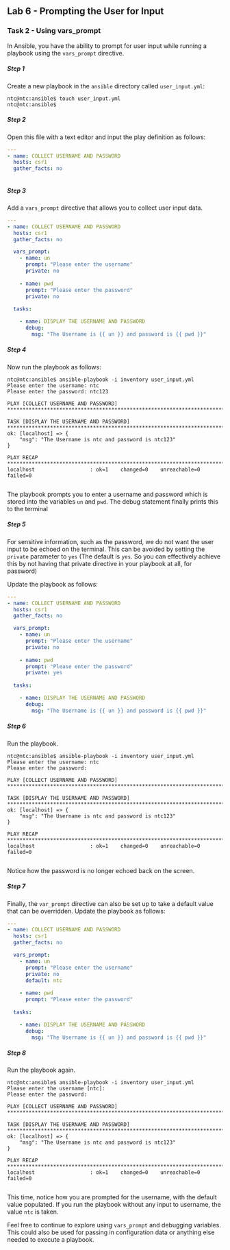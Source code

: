 ## Lab 6 - Prompting the User for Input


### Task 2 - Using vars_prompt

In Ansible, you have the ability to prompt for user input while running a playbook using the `vars_prompt` directive.

##### Step 1

Create a new playbook in the `ansible` directory called `user_input.yml`:

```
ntc@ntc:ansible$ touch user_input.yml
ntc@ntc:ansible$ 

```

##### Step 2

Open this file with a text editor and input the play definition as follows:

``` yaml
---
- name: COLLECT USERNAME AND PASSWORD
  hosts: csr1
  gather_facts: no
  
```


##### Step 3

Add a `vars_prompt` directive that allows you to collect user input data.

``` yaml
---
- name: COLLECT USERNAME AND PASSWORD
  hosts: csr1
  gather_facts: no

  vars_prompt:
    - name: un
      prompt: "Please enter the username"
      private: no
      
    - name: pwd
      prompt: "Please enter the password"
      private: no
      
  tasks:

    - name: DISPLAY THE USERNAME AND PASSWORD
      debug:
        msg: "The Username is {{ un }} and password is {{ pwd }}"

```

##### Step 4

Now run the playbook as follows:

```
ntc@ntc:ansible$ ansible-playbook -i inventory user_input.yml
Please enter the username: ntc
Please enter the password: ntc123

PLAY [COLLECT USERNAME AND PASSWORD] ************************************************************************************

TASK [DISPLAY THE USERNAME AND PASSWORD] ********************************************************************************
ok: [localhost] => {
    "msg": "The Username is ntc and password is ntc123"
}

PLAY RECAP **************************************************************************************************************
localhost                  : ok=1    changed=0    unreachable=0    failed=0   


```

The playbook prompts you to enter a username and password which is stored into the variables `un` and `pwd`. The debug statement finally prints this to the terminal

##### Step 5

For sensitive information, such as the password, we do not want the user input to be echoed on the terminal. This can be avoided by setting the `private` parameter to `yes` (The default is `yes`. So you can effectively achieve this by not having that private directive in your playbook at all, for password)


Update the playbook as follows:

``` yaml
---
- name: COLLECT USERNAME AND PASSWORD
  hosts: csr1
  gather_facts: no

  vars_prompt:
    - name: un
      prompt: "Please enter the username"
      private: no
      
    - name: pwd
      prompt: "Please enter the password"
      private: yes
      
  tasks:

    - name: DISPLAY THE USERNAME AND PASSWORD
      debug:
        msg: "The Username is {{ un }} and password is {{ pwd }}"

```


##### Step 6

Run the playbook.

```
ntc@ntc:ansible$ ansible-playbook -i inventory user_input.yml
Please enter the username: ntc
Please enter the password: 

PLAY [COLLECT USERNAME AND PASSWORD] ************************************************************************************

TASK [DISPLAY THE USERNAME AND PASSWORD] ********************************************************************************
ok: [localhost] => {
    "msg": "The Username is ntc and password is ntc123"
}

PLAY RECAP **************************************************************************************************************
localhost                  : ok=1    changed=0    unreachable=0    failed=0   


```

Notice how the password is no longer echoed back on the screen.


##### Step 7

Finally, the `var_prompt` directive can also be set up to take a default value that can be overridden. Update the playbook as follows:


``` yaml
---
- name: COLLECT USERNAME AND PASSWORD
  hosts: csr1
  gather_facts: no

  vars_prompt:
    - name: un
      prompt: "Please enter the username"
      private: no
      default: ntc
      
    - name: pwd
      prompt: "Please enter the password"
      
  tasks:

    - name: DISPLAY THE USERNAME AND PASSWORD
      debug:
        msg: "The Username is {{ un }} and password is {{ pwd }}"

```


##### Step 8


Run the playbook again.

```
ntc@ntc:ansible$ ansible-playbook -i inventory user_input.yml
Please enter the username [ntc]: 
Please enter the password: 

PLAY [COLLECT USERNAME AND PASSWORD] ************************************************************************************

TASK [DISPLAY THE USERNAME AND PASSWORD] ********************************************************************************
ok: [localhost] => {
    "msg": "The Username is ntc and password is ntc123"
}

PLAY RECAP **************************************************************************************************************
localhost                  : ok=1    changed=0    unreachable=0    failed=0   


```

This time, notice how you are prompted for the username, with the default value populated. If you run the playbook without any input to username, the value `ntc` is taken.

Feel free to continue to explore using `vars_prompt` and debugging variables.  This could also be used for passing in configuration data or anything else needed to execute a playbook.


